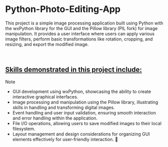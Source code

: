 # Python-Photo-Editing-App
This project is a simple image processing application built using Python with the wxPython library for the GUI and the Pillow library (PIL fork) for image manipulation. It provides a user interface where users can apply various image filters, perform basic transformations like rotation, cropping, and resizing, and export the modified image.

<br>

## <u> Skills demonstrated in this project include: </u>

> [!NOTE]
> * GUI development using wxPython, showcasing the ability to create interactive graphical interfaces.
> * Image processing and manipulation using the Pillow library, illustrating skills in handling and transforming digital images.
> * Event handling and user input validation, ensuring smooth interaction and error handling within the application.
> * File I/O operations, allowing users to save modified images to their local filesystem.
> * Layout management and design considerations for organizing GUI elements effectively for user-friendly interaction. :tada:



